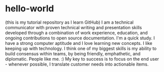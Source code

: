 # hello-world
(this is my tutorial repository as I learn GitHub)
I am a technical communicator with proven technical writing and presentation skills developed through a combination of work experience, education, and ongoing contributions to open source documentation. 
I'm a quick study. I have a strong computer aptitude and I love learning new concepts. I like keeping up with technology.
I think one of my biggest skills is my ability to build consensus within teams, by being friendly, emphathetic, and diplomatic. People like me. :)
My key to success is to focus on the end user - whenever possible, I translate customer needs into actionable items.
